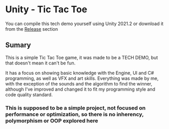 # Unity - Tic Tac Toe

You can compile this tech demo yourself using Unity 2021.2 or download it from the [Release](https://github.com/leandroreschke/Unity-TicTacToe/releases/tag/v1.0) section

## Sumary
This is a simple Tic Tac Toe game, it was made to be a TECH DEMO, but that doesn't mean it can't be fun. 

It has a focus on showing basic knowledge with the Engine, UI and C# programming, as well as VFX and art skills. Everything was made by me, with the exception of the sounds and the algorithm to find the winner, although I've improved and changed it to fit my programming style and code quality standard. 

### This is supposed to be a simple project, not focused on performance or optimization, so there is no inherency, polymorphism or OOP explored here ###

 
